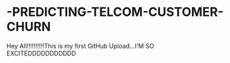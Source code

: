 # -PREDICTING-TELCOM-CUSTOMER-CHURN
Hey All!!!!!!!!!!This is my first GitHub Upload...I'M SO EXCITEDDDDDDDDDDD
